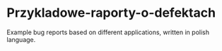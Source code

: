 # Przykladowe-raporty-o-defektach
Example bug reports based on different applications, written in polish language.

